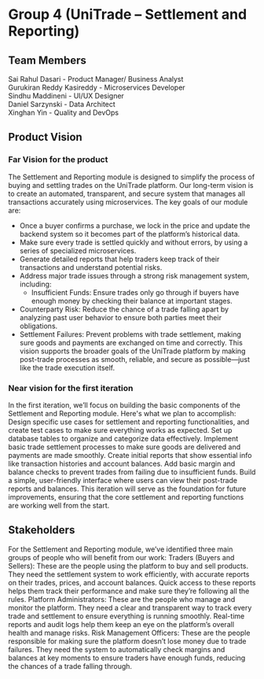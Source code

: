 # Group 4 (UniTrade – Settlement and Reporting)
## Team Members
Sai Rahul Dasari - Product Manager/ Business Analyst  
Gurukiran Reddy Kasireddy - Microservices Developer  
Sindhu Maddineni - UI/UX Designer  
Daniel Sarzynski - Data Architect  
Xinghan Yin - Quality and DevOps  
 
## Product Vision 
### Far Vision for the product
The Settlement and Reporting module is designed to simplify the process of buying and settling trades on the UniTrade platform. Our long-term vision is to create an automated, transparent, and secure system that manages all transactions accurately using microservices. The key goals of our module are:
* Once a buyer confirms a purchase, we lock in the price and update the backend system so it becomes part of the platform’s historical data.
* Make sure every trade is settled quickly and without errors, by using a series of specialized microservices.
* Generate detailed reports that help traders keep track of their transactions and understand potential risks.
* Address major trade issues through a strong risk management system, including:
  * Insufficient Funds: Ensure trades only go through if buyers have enough money by checking their balance at important stages.
 * Counterparty Risk: Reduce the chance of a trade falling apart by analyzing past user behavior to ensure both parties meet their obligations.
 * Settlement Failures: Prevent problems with trade settlement, making sure goods and payments are exchanged on time and correctly.
This vision supports the broader goals of the UniTrade platform by making post-trade processes as smooth, reliable, and secure as possible—just like the trade execution itself.

### Near vision for the first iteration
In the first iteration, we’ll focus on building the basic components of the Settlement and Reporting module. Here's what we plan to accomplish:
Design specific use cases for settlement and reporting functionalities, and create test cases to make sure everything works as expected.
Set up database tables to organize and categorize data effectively.
Implement basic trade settlement processes to make sure goods are delivered and payments are made smoothly.
Create initial reports that show essential info like transaction histories and account balances.
Add basic margin and balance checks to prevent trades from failing due to insufficient funds.
Build a simple, user-friendly interface where users can view their post-trade reports and balances.
This iteration will serve as the foundation for future improvements, ensuring that the core settlement and reporting functions are working well from the start. 


## Stakeholders
For the Settlement and Reporting module, we’ve identified three main groups of people who will benefit from our work:
Traders (Buyers and Sellers): These are the people using the platform to buy and sell products. They need the settlement system to work efficiently, with accurate reports on their trades, prices, and account balances. Quick access to these reports helps them track their performance and make sure they’re following all the rules.
Platform Administrators: These are the people who manage and monitor the platform. They need a clear and transparent way to track every trade and settlement to ensure everything is running smoothly. Real-time reports and audit logs help them keep an eye on the platform’s overall health and manage risks.
Risk Management Officers: These are the people responsible for making sure the platform doesn’t lose money due to trade failures. They need the system to automatically check margins and balances at key moments to ensure traders have enough funds, reducing the chances of a trade falling through.


